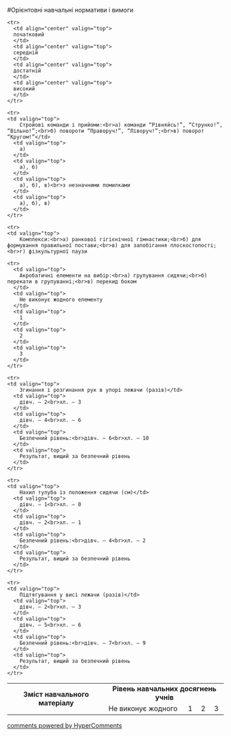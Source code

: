 <div id="hypercomments_widget" class="js-hypercomments-widget invisible"></div>

#Орієнтовні навчальні нормативи і вимоги

<table>
  <body>
    <tr>
      <td align="center" rowspan="2">
        <b>Зміст навчального матеріалу</b>
      </td>
      <td align="center" valign="top" colspan="4">
        <b>Рівень навчальних  досягнень учнів</b>
      </td>
    </tr>

    <tr>
      <td align="center" valign="top">
      початковий
      </td>
      <td align="center" valign="top">
      середній
      </td>
      <td align="center" valign="top">
      достатній
      </td>
      <td align="center" valign="top">
      високий
      </td>
    </tr>

    <tr>
    <td valign="top">
        Стройові команди і прийоми:<br>а) команди “Рівняйсь!”, “Струнко!”, “Вільно!”;<br>б) повороти “Праворуч!”, “Ліворуч!”;<br>в) поворот “Кругом!”</td>
      <td valign="top">
        а)
      </td>
      <td valign="top">
        а), б)
      </td>
      <td valign="top">
        а), б), в)<br>з незначними помилками
      </td>
      <td valign="top">
        а), б), в)
      </td>
    </tr>

    <tr>
    <td valign="top">
        Комплекси:<br>а) ранкової гігієнічної гімнастики;<br>б) для формування правильної постави;<br>в) для запобігання плоскостопості;<br>г) фізкультурної паузи
</td>
      <td valign="top">
        Не виконує жодного
      </td>
      <td valign="top">
        1
      </td>
      <td valign="top">
        2
      </td>
      <td valign="top">
        3
      </td>
    </tr>

    <tr>
      <td valign="top">
        Акробатичні елементи на вибір:<br>а) групування сидячи;<br>б) перекати в групуванні;<br>в) перекид боком
      </td>
      <td valign="top">
        Не виконує жодного елементу
      </td>
      <td valign="top">
        1
      </td>
      <td valign="top">
        2
      </td>
      <td valign="top">
        3
      </td>
    </tr>

    <tr>
    <td valign="top">
        Згинання і розгинання рук в упорі лежачи (разів)</td>
      <td valign="top">
        дівч. – 2<br>хл. – 3
      </td>
      <td valign="top">
        дівч. – 4<br>хл. – 6
      </td>
      <td valign="top">
        Безпечний рівень:<br>дівч. – 6<br>хл. – 10
      </td>
      <td valign="top">
        Результат, вищий за безпечний рівень
      </td>
    </tr>

    <tr>
    <td valign="top">
        Нахил тулуба із положення сидячи (см)</td>
      <td valign="top">
        дівч. – 1<br>хл. – 0
      </td>
      <td valign="top">
        дівч. – 2<br>хл. – 1
      </td>
      <td valign="top">
        Безпечний рівень:<br>дівч. – 4<br>хл. – 2
      </td>
      <td valign="top">
        Результат, вищий за безпечний рівень
      </td>
    </tr>

    <tr>
    <td valign="top">
        Підтягування у висі лежачи (разів)</td>
      <td valign="top">
        дівч. – 2<br>хл. – 3
      </td>
      <td valign="top">
        дівч. – 5<br>хл. – 6
      </td>
      <td valign="top">
        Безпечний рівень:<br>дівч. – 7<br>хл. – 9
      </td>
      <td valign="top">
        Результат, вищий за безпечний рівень
      </td>
    </tr>
  </body>
</table>


<div class="js-hypercomments-container">
<a href="http://hypercomments.com" class="hc-link" title="comments widget">comments powered by HyperComments</a>
</div>